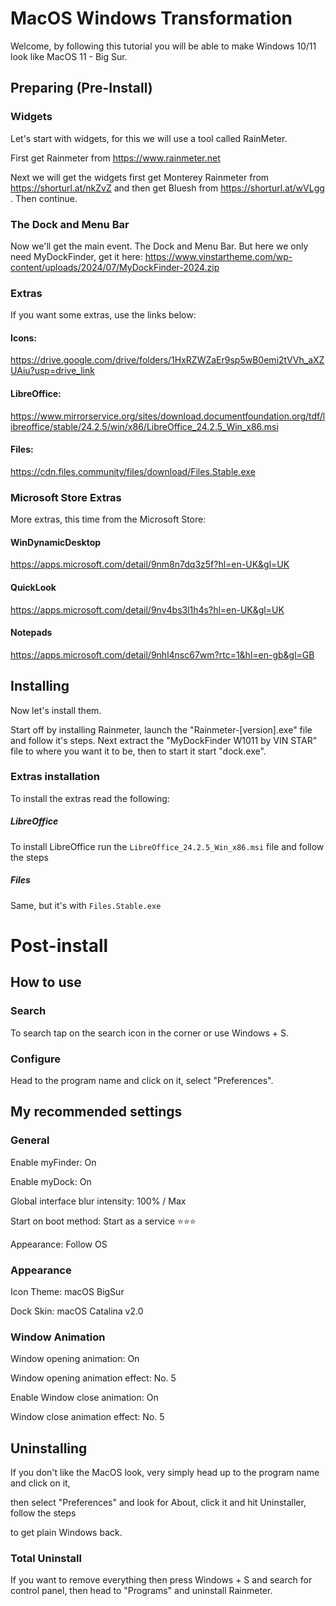 # MacOS Windows Transformation
Welcome, by following this tutorial you will be able to make Windows 10/11 look like MacOS 11 - Big Sur.

## Preparing (Pre-Install)
### Widgets
Let's start with widgets, for this
we will use a tool called
RainMeter.
 
First get Rainmeter from
https://www.rainmeter.net

Next we will get the widgets
first get Monterey Rainmeter from
https://shorturl.at/nkZvZ
and then get Bluesh from
https://shorturl.at/wVLgg
. Then continue.

### The Dock and Menu Bar
Now we'll get the main event. The Dock and Menu Bar.
But here we only need MyDockFinder, get it here:
https://www.vinstartheme.com/wp-content/uploads/2024/07/MyDockFinder-2024.zip

### Extras
If you want some extras, use the links below:

#### Icons:

https://drive.google.com/drive/folders/1HxRZWZaEr9sp5wB0emi2tVVh_aXZUAiu?usp=drive_link

#### LibreOffice:

https://www.mirrorservice.org/sites/download.documentfoundation.org/tdf/libreoffice/stable/24.2.5/win/x86/LibreOffice_24.2.5_Win_x86.msi

#### Files:

https://cdn.files.community/files/download/Files.Stable.exe

### Microsoft Store Extras
More extras, this time from the Microsoft Store:

#### WinDynamicDesktop
https://apps.microsoft.com/detail/9nm8n7dq3z5f?hl=en-UK&gl=UK

#### QuickLook
https://apps.microsoft.com/detail/9nv4bs3l1h4s?hl=en-UK&gl=UK

#### Notepads
https://apps.microsoft.com/detail/9nhl4nsc67wm?rtc=1&hl=en-gb&gl=GB

## Installing

Now let's install them. 

Start off by installing Rainmeter, launch the "Rainmeter-[version].exe" file and follow it's steps. Next extract the "MyDockFinder W1011 by VIN STAR" file to where you want it to be, then to start it start "dock.exe".

### Extras installation
To install the extras read the following:

##### LibreOffice
To install LibreOffice run the `LibreOffice_24.2.5_Win_x86.msi` file and follow the steps

##### Files
Same, but it's with `Files.Stable.exe`

# Post-install

## How to use
### Search
To search tap on the search icon in the corner or use Windows + S.
### Configure
Head to the program name and click on it, select "Preferences".

## My recommended settings

### General
 Enable myFinder: On
 
 Enable myDock: On
  
 Global interface blur intensity: 100% / Max
 
 Start on boot method: Start as a service ⭐⭐⭐
 
 Appearance: Follow OS
### Appearance
Icon Theme: macOS BigSur

Dock Skin: macOS Catalina v2.0
### Window Animation
Window opening animation: On

Window opening animation effect: No. 5

Enable Window close animation: On

Window close animation effect: No. 5

## Uninstalling
If you don't like the MacOS look, very simply head up to the program name and click on it,

then select "Preferences" and look for About, click it and hit Uninstaller, follow the steps

to get plain Windows back.

### Total Uninstall
If you want to remove everything then press Windows + S and search for control panel, then head to "Programs" and uninstall Rainmeter.